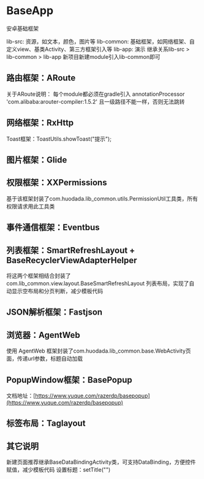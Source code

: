 # BaseApp
安卓基础框架

lib-src: 资源，如文本，颜色，图片等
lib-common: 基础框架，如网络框架、自定义view、基类Activity、第三方框架引入等
lib-app: 演示
继承关系lib-src > lib-common > lib-app
新项目新建module引入lib-common即可

## 路由框架：ARoute
关于ARoute说明：
每个module都必须在gradle引入 annotationProcessor 'com.alibaba:arouter-compiler:1.5.2'
且一级路径不能一样，否则无法跳转

## 网络框架：RxHttp
Toast框架：ToastUtils.showToast("提示");

## 图片框架：Glide

## 权限框架：XXPermissions
基于该框架封装了com.huodada.lib_common.utils.PermissionUtil工具类，所有权限请求用此工具类

## 事件通信框架：Eventbus

## 列表框架：SmartRefreshLayout + BaseRecyclerViewAdapterHelper
将这两个框架相结合封装了 com.lib_common.view.layout.BaseSmartRefreshLayout 列表布局，实现了自动显示空布局和分页判断，减少模板代码

## JSON解析框架：Fastjson

## 浏览器：AgentWeb
使用 AgentWeb 框架封装了com.huodada.lib_common.base.WebActivity页面，传递url参数，标题自动加载

## PopupWindow框架：BasePopup
文档地址：[https://www.yuque.com/razerdp/basepopup](https://www.yuque.com/razerdp/basepopup)

## 标签布局：Taglayout

## 其它说明
新建页面推荐继承BaseDataBindingActivity类，可支持DataBinding，方便控件赋值，减少模板代码
设置标题：setTitle("")

